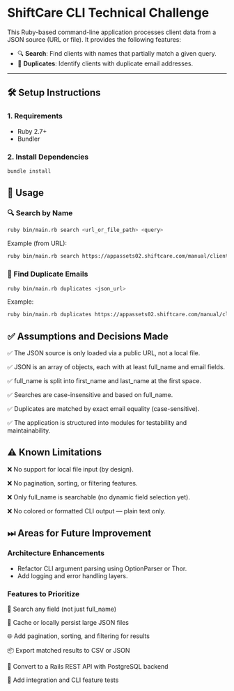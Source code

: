 # ShiftCare CLI Technical Challenge

This Ruby-based command-line application processes client data from a JSON source (URL or file). It provides the following features:

- 🔍 **Search**: Find clients with names that partially match a given query.
- 🔁 **Duplicates**: Identify clients with duplicate email addresses.

---

## 🛠 Setup Instructions

### 1. Requirements

- Ruby 2.7+
- Bundler

### 2. Install Dependencies

```bash
bundle install
```

## 🚀 Usage

### 🔍 Search by Name

```bash
ruby bin/main.rb search <url_or_file_path> <query>
```

Example (from URL):

```bash
ruby bin/main.rb search https://appassets02.shiftcare.com/manual/clients.json smith
```

### 🔁 Find Duplicate Emails

```bash
ruby bin/main.rb duplicates <json_url>
```

Example:

```bash
ruby bin/main.rb duplicates https://appassets02.shiftcare.com/manual/clients.json
```

## ✅ Assumptions and Decisions Made

✅ The JSON source is only loaded via a public URL, not a local file.

✅ JSON is an array of objects, each with at least full_name and email fields.

✅ full_name is split into first_name and last_name at the first space.

✅ Searches are case-insensitive and based on full_name.

✅ Duplicates are matched by exact email equality (case-sensitive).

✅ The application is structured into modules for testability and maintainability.

## ⚠️ Known Limitations

❌ No support for local file input (by design).

❌ No pagination, sorting, or filtering features.

❌ Only full_name is searchable (no dynamic field selection yet).

❌ No colored or formatted CLI output — plain text only.

## ⏭ Areas for Future Improvement

### Architecture Enhancements

- Refactor CLI argument parsing using OptionParser or Thor.
- Add logging and error handling layers.

### Features to Prioritize

🔄 Search any field (not just full_name)

💾 Cache or locally persist large JSON files

🌐 Add pagination, sorting, and filtering for results

📦 Export matched results to CSV or JSON

🚀 Convert to a Rails REST API with PostgreSQL backend

🧪 Add integration and CLI feature tests
